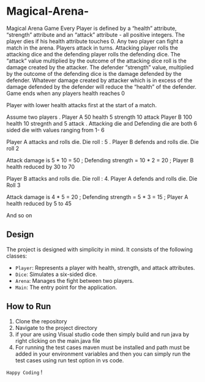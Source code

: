 # Magical-Arena-
Magical Arena Game 
Every Player is defined by a “health” attribute, “strength” attribute and an “attack” attribute - all positive integers. The player dies if his health attribute touches 0. 
Any two player can fight a match in the arena. Players attack in turns. Attacking player rolls the attacking dice and the defending player rolls the defending dice. The “attack”  value multiplied by the outcome of the  attacking dice roll is the damage created by the attacker. The defender “strength” value, multiplied by the outcome of the defending dice is the damage defended by the defender. Whatever damage created by attacker which is in excess of the damage defended by the defender will reduce the “health” of the defender. Game ends when any players health reaches 0

Player with lower health attacks first at the start of a match. 

Assume two players . Player A 50 health 5 strength 10 attack Player B 100 health 10 stregnth and 5 attack . Attacking die and Defending die are both 6 sided die with values ranging from 1- 6

Player A attacks and rolls die. Die roll : 5 . Player B defends and rolls die. Die roll 2

Attack damage is 5 * 10 = 50 ; Defending strength = 10 * 2 = 20 ; Player B health reduced by 30 to 70

Player B attacks and rolls die. Die roll : 4. Player A defends and rolls die. Die Roll 3

Attack damage is 4 * 5 = 20 ; Defending strength = 5 * 3 = 15 ; Player A health reduced by 5 to 45

And so on


## Design

The project is designed with simplicity in mind. It consists of the following classes:
- `Player`: Represents a player with health, strength, and attack attributes.
- `Dice`: Simulates a six-sided dice.
- `Arena`: Manages the fight between two players.
- `Main`: The entry point for the application.

## How to Run

1. Clone the repository
2. Navigate to the project directory
3. if your are using Visual studio code then simply build and run java by right clicking on the main.java file
4. For running the test cases maven must be installed and path must be added in your environment variables and then you can simply run the test cases using run test option in vs code.


`Happy Coding` !